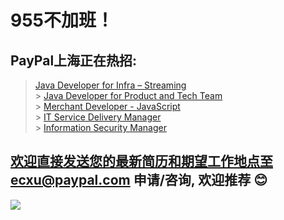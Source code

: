# 955不加班！
## PayPal上海正在热招:
   > [Java Developer for Infra – Streaming](https://github.com/Echoxu101/PayPal---Job-Openings/blob/master/Java%20Developer%20for%20Infra%20%E2%80%93%20Streaming.MD)
   <br />> [Java Developer for Product and Tech Team](https://github.com/Echoxu101/PayPal---Job-Openings/blob/master/Java%20Developer%20for%20Product%20and%20Tech%20Team.MD)
   <br />> [Merchant Developer - JavaScript](https://github.com/Echoxu101/PayPal---Job-Openings/blob/master/Merchant%20Developer%20-%20JavaScript.MD)
   <br />> [IT Service Delivery Manager](https://github.com/Echoxu101/PayPal---Job-Openings/blob/master/IT%20Service%20Delivery%20Manager.MD)
   <br />> [Information Security Manager](https://github.com/Echoxu101/PayPal---Job-Openings/blob/master/Information%20Security%20Manager.MD)

## 欢迎直接发送您的最新简历和期望工作地点至ecxu@paypal.com 申请/咨询, 欢迎推荐 😊
   
![](https://image.baidu.com/search/detail?ct=503316480&z=0&ipn=d&word=paypal&step_word=&hs=0&pn=1&spn=0&di=167420&pi=0&rn=1&tn=baiduimagedetail&is=0%2C0&istype=0&ie=utf-8&oe=utf-8&in=&cl=2&lm=-1&st=undefined&cs=3629166485%2C756619699&os=1845748193%2C193916608&simid=3420692427%2C426185682&adpicid=0&lpn=0&ln=1612&fr=&fmq=1555045306611_R&fm=&ic=undefined&s=undefined&hd=undefined&latest=undefined&copyright=undefined&se=&sme=&tab=0&width=undefined&height=undefined&face=undefined&ist=&jit=&cg=&bdtype=0&oriquery=&objurl=http%3A%2F%2Fstatic.leiphone.com%2Fuploads%2Fnew%2Farticle%2F740_740%2F201606%2F5754f6099ec3b.png&fromurl=ippr_z2C%24qAzdH3FAzdH3Fooo_z%26e3Bsjtri5gj_z%26e3Bv54AzdH3FgjofAzdH3Fda8mamAzdH3FLJkTbAbqeP16989O_z%26e3Bip4s&gsm=0&rpstart=0&rpnum=0&islist=&querylist=&force=undefined)
